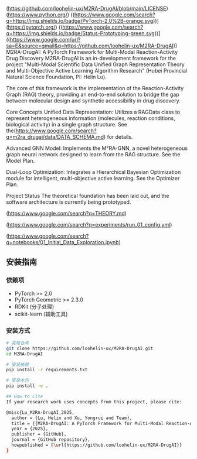 (https://github.com/loohelin-ux/M2RA-DrugAI/blob/main/LICENSE) (https://www.python.org/) ((https://www.google.com/search?q=https://img.shields.io/badge/PyTorch-2.0%2B-orange.svg))](https://pytorch.org/) ((https://www.google.com/search?q=https://img.shields.io/badge/Status-Prototyping-green.svg))]((https://www.google.com/url?sa=E&source=gmail&q=https://github.com/loohelin-ux/M2RA-DrugAI))
M2RA-DrugAI: A PyTorch Framework for Multi-Modal Reaction-Activity Drug Discovery
M2RA-DrugAI is an in-development framework for the project "Multi-Modal Scientific Data Unified Graph Representation Theory and Multi-Objective Active Learning Algorithm Research" (Hubei Provincial Natural Science Foundation, PI: Helin Lu).

The core of this framework is the implementation of the Reaction-Activity Graph (RAG) theory, providing an end-to-end solution to bridge the gap between molecular design and synthetic accessibility in drug discovery.

Core Concepts
Unified Data Representation: Utilizes a RAGData class to represent heterogeneous information (molecules, reaction conditions, biological activity) in a single graph structure. See the(https://www.google.com/search?q=m2ra_drugai/data/DATA_SCHEMA.md) for details.

Advanced GNN Model: Implements the M²RA-GNN, a novel heterogeneous graph neural network designed to learn from the RAG structure. See the Model Plan.

Dual-Loop Optimization: Integrates a Hierarchical Bayesian Optimization module for intelligent, multi-objective active learning. See the Optimizer Plan.

Project Status
The theoretical foundation has been laid out, and the software architecture is currently being prototyped.

(https://www.google.com/search?q=THEORY.md)

(https://www.google.com/search?q=experiments/run_01_config.yml)

(https://www.google.com/search?q=notebooks/01_Initial_Data_Exploration.ipynb)

## 安装指南
### 依赖项
- PyTorch >= 2.0
- PyTorch Geometric >= 2.3.0
- RDKit (分子处理)
- scikit-learn (辅助工具)

### 安装方式
```bash
# 克隆仓库
git clone https://github.com/loohelin-ux/M2RA-DrugAI.git
cd M2RA-DrugAI

# 安装依赖
pip install -r requirements.txt

# 安装本包
pip install -e .

## How to Cite
If your research work uses concepts from this project, please cite:

@misc{Lu_M2RA-DrugAI_2025,
  author = {Lu, Helin and Xu, Yongrui and Team},
  title = {{M2RA-DrugAI: A PyTorch Framework for Multi-Modal Reaction-Activity Drug Discovery}},
  year = {2025},
  publisher = {GitHub},
  journal = {GitHub repository},
  howpublished = {\url{https://github.com/loohelin-ux/M2RA-DrugAI}}
}

